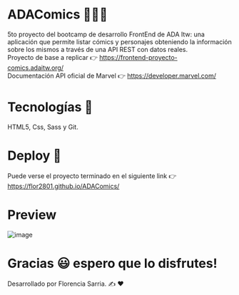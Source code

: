 # ADAComics 👩‍💻🚀
5to proyecto del bootcamp de desarrollo FrontEnd de ADA Itw: una aplicación que permite listar cómics y personajes obteniendo la información sobre los mismos a través de una API REST con datos reales.   
Proyecto de base a replicar 👉 https://frontend-proyecto-comics.adaitw.org/   
Documentación API oficial de Marvel  👉  https://developer.marvel.com/

# Tecnologías 💾
HTML5, Css, Sass y Git. 

# Deploy 📁
Puede verse el proyecto terminado en el siguiente link 👉 https://flor2801.github.io/ADAComics/

# Preview 
![image](https://user-images.githubusercontent.com/66267602/111052011-16c45c80-8436-11eb-9d91-ae6663244a0b.png)

# Gracias 😃 espero que lo disfrutes! 
Desarrollado por Florencia Sarria. ✍️ ❤️

